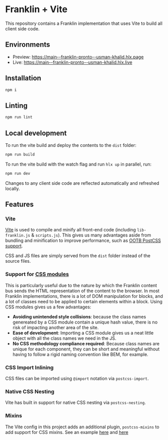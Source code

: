 # Franklin + Vite
This repository contains a Franklin implementation that uses Vite to build all client side code.

## Environments
- Preview: https://main--franklin-pronto--usman-khalid.hlx.page
- Live: https://main--franklin-pronto--usman-khalid.hlx.live

## Installation

```sh
npm i
```

## Linting

```sh
npm run lint
```

## Local development
To run the vite build and deploy the contents to the `dist` folder:
```sh
npm run build
```
To run the vite build with the watch flag and run `hlx up` in parallel, run:

```sh
npm run dev
```

Changes to any client side code are reflected automatically and refreshed locally.


## Features
### Vite 
[Vite](https://vitejs.dev/) is used to compile and minify all front-end code (including `lib-franklin.js` & `scripts.js`). This gives us many advantages aside from bundling and minification to improve performance, such as [OOTB PostCSS support](https://vitejs.dev/guide/features.html#postcss).

CSS and JS files are simply served from the `dist` folder instead of the source files.

### Support for [CSS modules](https://css-tricks.com/css-modules-part-1-need/)
This is particularly useful due to the nature by which the Franklin content bus sends the HTML representation of the content to the browser. In most Franklin implementations, there is a lot of DOM manipulation for blocks, and a lot of classes need to be applied to certain elements within a block. Using CSS modules gives us a few advantages:
- **Avoiding unintended style collisions**: because the class names genereated by a CSS module contain a unique hash value, there is no risk of impacting another area of the site.
- **Ease of development**: Importing a CSS module gives us a neat little object with all the class names we need in the JS.
- **No CSS methodology compliance required**: Because class names are unique for each component, they can be short and meaningful without having to follow a rigid naming convention like BEM, for example.

### CSS Import Inlining
CSS files can be imported using `@import` notation via `postcss-import`.

### Native CSS Nesting
Vite has built in support for native CSS nesting via `postcss-nesting`.

### Mixins
The Vite config in this project adds an additional plugin, `postcss-mixins` to add support for CSS mixins. See an example [here](https://github.com/usman-khalid/franklin-vite/blob/main/blocks/header/header.module.css#L100) and [here](https://github.com/usman-khalid/franklin-vite/blob/main/assets/styles/_mixins.css)

